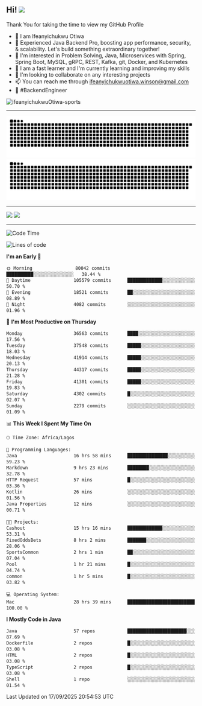 <!-- BLOG-POST-LIST:START --><!-- BLOG-POST-LIST:END -->

## Hi! <img src="https://media.giphy.com/media/hvRJCLFzcasrR4ia7z/giphy.gif" width="4%"> 

Thank You for taking the time to view my GitHub Profile

- 👋 I am Ifeanyichukwu Otiwa
- 🚀 Experienced Java Backend Pro, boosting app performance, security, & scalability. Let's build something extraordinary together!
- 👀 I'm interested in Problem Solving, Java, Microservices with Spring, Spring Boot, MySQL, gRPC, REST, Kafka, git, Docker, and Kubernetes
- 🌱 I am a fast learner and I'm currently learning and improving my skills
- 💞️ I'm looking to collaborate on any interesting projects
- 📫 You can reach me through ifeanyichukwuotiwa.winson@gmail.com
- 🚀 #BackendEngineer

<p align="left" marginTop="10px"> <img src="https://komarev.com/ghpvc/?username=ifeanyichukwuOtiwa-sports&label=Profile%20views&color=0e75b6&style=for-the-badge" alt="ifeanyichukwuOtiwa-sports" /> </p>

***

<!--🐍📈SNAKEGRAPH / 🌐WEBSITE: https://github.com/Platane/snk -->
![github contribution grid snake animation](https://raw.githubusercontent.com/ifeanyichukwuOtiwa-sports/ifeanyichukwuOtiwa-sports/output/github-contribution-grid-snake-dark.svg#gh-dark-mode-only)![github contribution grid snake animation](https://raw.githubusercontent.com/ifeanyichukwuOtiwa-sports/ifeanyichukwuOtiwa-sports/output/github-contribution-grid-snake.svg#gh-light-mode-only)

***

<p float="left">
  <img float="left" src="https://github-readme-stats.vercel.app/api?username=ifeanyichukwuOtiwa-sports&count_private=true&include_all_commits=true&theme=react&show_icons=true" />
  <img float="right" src="https://github-readme-stats.vercel.app/api/top-langs/?username=ifeanyichukwuOtiwa-sports&layout=compact&show_icons=true&theme=react" /> 
</p>

***



<!--START_SECTION:waka-->
![Code Time](http://img.shields.io/badge/Code%20Time-4%2C224%20hrs%2025%20mins-blue)

![Lines of code](https://img.shields.io/badge/From%20Hello%20World%20I%27ve%20Written-59.8%20million%20lines%20of%20code-blue)

**I'm an Early 🐤** 

```text
🌞 Morning                80042 commits       ██████████░░░░░░░░░░░░░░░   38.44 % 
🌆 Daytime                105579 commits      █████████████░░░░░░░░░░░░   50.70 % 
🌃 Evening                18521 commits       ██░░░░░░░░░░░░░░░░░░░░░░░   08.89 % 
🌙 Night                  4082 commits        ░░░░░░░░░░░░░░░░░░░░░░░░░   01.96 % 
```
📅 **I'm Most Productive on Thursday** 

```text
Monday                   36563 commits       ████░░░░░░░░░░░░░░░░░░░░░   17.56 % 
Tuesday                  37548 commits       █████░░░░░░░░░░░░░░░░░░░░   18.03 % 
Wednesday                41914 commits       █████░░░░░░░░░░░░░░░░░░░░   20.13 % 
Thursday                 44317 commits       █████░░░░░░░░░░░░░░░░░░░░   21.28 % 
Friday                   41301 commits       █████░░░░░░░░░░░░░░░░░░░░   19.83 % 
Saturday                 4302 commits        █░░░░░░░░░░░░░░░░░░░░░░░░   02.07 % 
Sunday                   2279 commits        ░░░░░░░░░░░░░░░░░░░░░░░░░   01.09 % 
```


📊 **This Week I Spent My Time On** 

```text
🕑︎ Time Zone: Africa/Lagos

💬 Programming Languages: 
Java                     16 hrs 58 mins      ███████████████░░░░░░░░░░   59.23 % 
Markdown                 9 hrs 23 mins       ████████░░░░░░░░░░░░░░░░░   32.78 % 
HTTP Request             57 mins             █░░░░░░░░░░░░░░░░░░░░░░░░   03.36 % 
Kotlin                   26 mins             ░░░░░░░░░░░░░░░░░░░░░░░░░   01.56 % 
Java Properties          12 mins             ░░░░░░░░░░░░░░░░░░░░░░░░░   00.71 % 

🐱‍💻 Projects: 
Cashout                  15 hrs 16 mins      █████████████░░░░░░░░░░░░   53.31 % 
FixedOddsBets            8 hrs 2 mins        ███████░░░░░░░░░░░░░░░░░░   28.06 % 
SportsCommon             2 hrs 1 min         ██░░░░░░░░░░░░░░░░░░░░░░░   07.04 % 
Pool                     1 hr 21 mins        █░░░░░░░░░░░░░░░░░░░░░░░░   04.74 % 
common                   1 hr 5 mins         █░░░░░░░░░░░░░░░░░░░░░░░░   03.82 % 

💻 Operating System: 
Mac                      28 hrs 39 mins      █████████████████████████   100.00 % 
```

**I Mostly Code in Java** 

```text
Java                     57 repos            ██████████████████████░░░   87.69 % 
Dockerfile               2 repos             █░░░░░░░░░░░░░░░░░░░░░░░░   03.08 % 
HTML                     2 repos             █░░░░░░░░░░░░░░░░░░░░░░░░   03.08 % 
TypeScript               2 repos             █░░░░░░░░░░░░░░░░░░░░░░░░   03.08 % 
Shell                    1 repo              ░░░░░░░░░░░░░░░░░░░░░░░░░   01.54 % 
```




 Last Updated on 17/09/2025 20:54:53 UTC
<!--END_SECTION:waka-->

<!--
<p align="center">
![trophy](https://github-profile-trophy.vercel.app/?username=ifeanyichukwuOtiwa-sports&theme=onedark) (https://github.com/ryo-ma/github-profile-trophy)
</p>
-->

<!---
ifeanyi-otiwa/ifeanyi-otiwa is a ✨ special ✨ repository because its `README.md` (this file) appears on your GitHub profile.
You can click the Preview link to take a look at your changes.
--->
